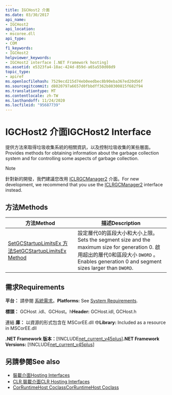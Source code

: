 ```yaml
---
title: IGCHost2 介面
ms.date: 03/30/2017
api_name:
- IGCHost2
api_location:
- mscoree.dll
api_type:
- COM
f1_keywords:
- IGCHost2
helpviewer_keywords:
- IGCHost2 interface [.NET Framework hosting]
ms.assetid: e5323fa4-18ac-424d-859d-a65a550d08d9
topic_type:
- apiref
ms.openlocfilehash: 7529ecd215d74eb0eedbec8b90eba367ed20d56f
ms.sourcegitcommit: d8020797a6657d0fbbdff362b80300815f682f94
ms.translationtype: MT
ms.contentlocale: zh-TW
ms.lasthandoff: 11/24/2020
ms.locfileid: "95687739"
---
```

# <a name="igchost2-interface"></a><span data-ttu-id="5d575-102">IGCHost2 介面</span><span class="sxs-lookup"><span data-stu-id="5d575-102">IGCHost2 Interface</span></span>

<span data-ttu-id="5d575-103">提供方法來取得垃圾收集系統的相關資訊，以及控制垃圾收集的某些層面。</span><span class="sxs-lookup"><span data-stu-id="5d575-103">Provides methods for obtaining information about the garbage collection system and for controlling some aspects of garbage collection.</span></span>  
  
> [!NOTE]
> <span data-ttu-id="5d575-104">針對新的開發，我們建議您改用 [ICLRGCManager2](iclrgcmanager2-interface.md) 介面。</span><span class="sxs-lookup"><span data-stu-id="5d575-104">For new development, we recommend that you use the [ICLRGCManager2](iclrgcmanager2-interface.md) interface instead.</span></span>  
  
## <a name="methods"></a><span data-ttu-id="5d575-105">方法</span><span class="sxs-lookup"><span data-stu-id="5d575-105">Methods</span></span>  
  
|<span data-ttu-id="5d575-106">方法</span><span class="sxs-lookup"><span data-stu-id="5d575-106">Method</span></span>|<span data-ttu-id="5d575-107">描述</span><span class="sxs-lookup"><span data-stu-id="5d575-107">Description</span></span>|  
|------------|-----------------|  
|[<span data-ttu-id="5d575-108">SetGCStartupLimitsEx 方法</span><span class="sxs-lookup"><span data-stu-id="5d575-108">SetGCStartupLimitsEx Method</span></span>](igchost2-setgcstartuplimitsex-method.md)|<span data-ttu-id="5d575-109">設定層代0的區段大小和大小上限。</span><span class="sxs-lookup"><span data-stu-id="5d575-109">Sets the segment size and the maximum size for generation 0.</span></span> <span data-ttu-id="5d575-110">啟用超出的層代0和區段大小 `DWORD` 。</span><span class="sxs-lookup"><span data-stu-id="5d575-110">Enables generation 0 and segment sizes larger than `DWORD`.</span></span>|  
  
## <a name="requirements"></a><span data-ttu-id="5d575-111">需求</span><span class="sxs-lookup"><span data-stu-id="5d575-111">Requirements</span></span>  

 <span data-ttu-id="5d575-112">**平台：** 請參閱 [系統需求](../../get-started/system-requirements.md)。</span><span class="sxs-lookup"><span data-stu-id="5d575-112">**Platforms:** See [System Requirements](../../get-started/system-requirements.md).</span></span>  
  
 <span data-ttu-id="5d575-113">**標頭：** GCHost .idl、GCHost。h</span><span class="sxs-lookup"><span data-stu-id="5d575-113">**Header:** GCHost.idl, GCHost.h</span></span>  
  
 <span data-ttu-id="5d575-114">連結 **庫：** 以資源的形式包含在 MSCorEE.dll 中</span><span class="sxs-lookup"><span data-stu-id="5d575-114">**Library:** Included as a resource in MSCorEE.dll</span></span>  
  
 <span data-ttu-id="5d575-115">**.NET Framework 版本：**[!INCLUDE[net_current_v45plus](../../../../includes/net-current-v45plus-md.md)]</span><span class="sxs-lookup"><span data-stu-id="5d575-115">**.NET Framework Versions:** [!INCLUDE[net_current_v45plus](../../../../includes/net-current-v45plus-md.md)]</span></span>  
  
## <a name="see-also"></a><span data-ttu-id="5d575-116">另請參閱</span><span class="sxs-lookup"><span data-stu-id="5d575-116">See also</span></span>

- [<span data-ttu-id="5d575-117">裝載介面</span><span class="sxs-lookup"><span data-stu-id="5d575-117">Hosting Interfaces</span></span>](hosting-interfaces.md)
- [<span data-ttu-id="5d575-118">CLR 裝載介面</span><span class="sxs-lookup"><span data-stu-id="5d575-118">CLR Hosting Interfaces</span></span>](clr-hosting-interfaces.md)
- [<span data-ttu-id="5d575-119">CorRuntimeHost Coclass</span><span class="sxs-lookup"><span data-stu-id="5d575-119">CorRuntimeHost Coclass</span></span>](corruntimehost-coclass.md)
